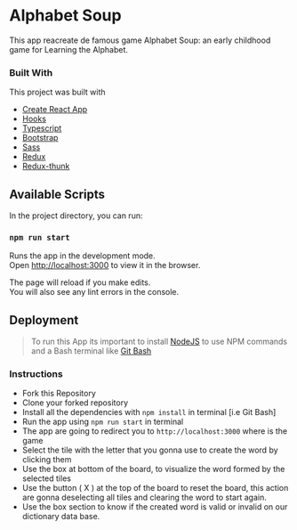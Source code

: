 # Alphabet Soup
This app reacreate de famous game Alphabet Soup: an early childhood game for Learning the Alphabet.

### Built With

This project was built with 
* [Create React App](https://github.com/facebook/create-react-app)
* [Hooks](https://reactjs.org/docs/hooks-intro.html)
* [Typescript](https://www.typescriptlang.org/)
* [Bootstrap](https://getbootstrap.com)
* [Sass](https://sass-lang.com/)
* [Redux](https://es.redux.js.org/)
* [Redux-thunk](https://github.com/reduxjs/redux-thunk)

## Available Scripts

In the project directory, you can run:

### `npm run start`

Runs the app in the development mode.\
Open [http://localhost:3000](http://localhost:3000) to view it in the browser.

The page will reload if you make edits.\
You will also see any lint errors in the console.
## Deployment

> To run this App its important to install [NodeJS](https://nodejs.org/en/) to use NPM commands and a Bash terminal like [Git Bash](https://git-scm.com/downloads)

### Instructions

* Fork this Repository
* Clone your forked repository
* Install all the dependencies with `npm install` in terminal [i.e Git Bash]
* Run the app using `npm run start` in terminal
* The app are going to redirect you to `http://localhost:3000` where is the game
* Select the tile with the letter that you gonna use to create the word by clicking them
* Use the box at bottom of the board, to visualize the word formed by the selected tiles
* Use the button ( X ) at the top of the board to reset the board, this action are gonna deselecting all tiles and clearing the word to start again.
* Use the box section to know if the created word is valid or invalid on our dictionary data base.
